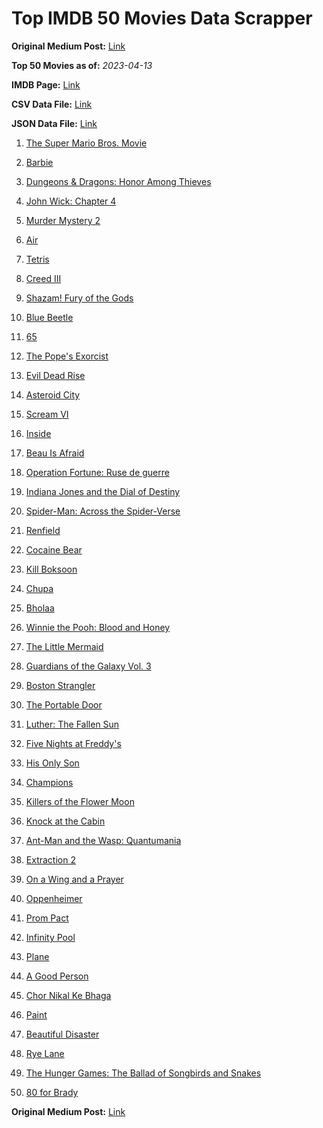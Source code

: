 # Top IMDB 50 Movies Data Scrapper

**Original Medium Post:** [Link](https://medium.com/@nishantsahoo/which-movie-should-i-watch-5c83a3c0f5b1) 

**Top 50 Movies as of:** _2023-04-13_

**IMDB Page:** [Link](http://www.imdb.com/search/title?release_date=2023,2023&title_type=feature)

**CSV Data File:** [Link](/Data/data.csv)

**JSON Data File:** [Link](/Data/data.json)

1. [The Super Mario Bros. Movie](https://www.imdb.com/title/tt6718170/?ref_=adv_li_tt)

2. [Barbie](https://www.imdb.com/title/tt1517268/?ref_=adv_li_tt)

3. [Dungeons & Dragons: Honor Among Thieves](https://www.imdb.com/title/tt2906216/?ref_=adv_li_tt)

4. [John Wick: Chapter 4](https://www.imdb.com/title/tt10366206/?ref_=adv_li_tt)

5. [Murder Mystery 2](https://www.imdb.com/title/tt15255288/?ref_=adv_li_tt)

6. [Air](https://www.imdb.com/title/tt16419074/?ref_=adv_li_tt)

7. [Tetris](https://www.imdb.com/title/tt12758060/?ref_=adv_li_tt)

8. [Creed III](https://www.imdb.com/title/tt11145118/?ref_=adv_li_tt)

9. [Shazam! Fury of the Gods](https://www.imdb.com/title/tt10151854/?ref_=adv_li_tt)

10. [Blue Beetle](https://www.imdb.com/title/tt9362930/?ref_=adv_li_tt)

11. [65](https://www.imdb.com/title/tt12261776/?ref_=adv_li_tt)

12. [The Pope's Exorcist](https://www.imdb.com/title/tt13375076/?ref_=adv_li_tt)

13. [Evil Dead Rise](https://www.imdb.com/title/tt13345606/?ref_=adv_li_tt)

14. [Asteroid City](https://www.imdb.com/title/tt14230388/?ref_=adv_li_tt)

15. [Scream VI](https://www.imdb.com/title/tt17663992/?ref_=adv_li_tt)

16. [Inside](https://www.imdb.com/title/tt14781036/?ref_=adv_li_tt)

17. [Beau Is Afraid](https://www.imdb.com/title/tt13521006/?ref_=adv_li_tt)

18. [Operation Fortune: Ruse de guerre](https://www.imdb.com/title/tt7985704/?ref_=adv_li_tt)

19. [Indiana Jones and the Dial of Destiny](https://www.imdb.com/title/tt1462764/?ref_=adv_li_tt)

20. [Spider-Man: Across the Spider-Verse](https://www.imdb.com/title/tt9362722/?ref_=adv_li_tt)

21. [Renfield](https://www.imdb.com/title/tt11358390/?ref_=adv_li_tt)

22. [Cocaine Bear](https://www.imdb.com/title/tt14209916/?ref_=adv_li_tt)

23. [Kill Boksoon](https://www.imdb.com/title/tt16900880/?ref_=adv_li_tt)

24. [Chupa](https://www.imdb.com/title/tt14923260/?ref_=adv_li_tt)

25. [Bholaa](https://www.imdb.com/title/tt15302222/?ref_=adv_li_tt)

26. [Winnie the Pooh: Blood and Honey](https://www.imdb.com/title/tt19623240/?ref_=adv_li_tt)

27. [The Little Mermaid](https://www.imdb.com/title/tt5971474/?ref_=adv_li_tt)

28. [Guardians of the Galaxy Vol. 3](https://www.imdb.com/title/tt6791350/?ref_=adv_li_tt)

29. [Boston Strangler](https://www.imdb.com/title/tt2560078/?ref_=adv_li_tt)

30. [The Portable Door](https://www.imdb.com/title/tt11820950/?ref_=adv_li_tt)

31. [Luther: The Fallen Sun](https://www.imdb.com/title/tt3155298/?ref_=adv_li_tt)

32. [Five Nights at Freddy's](https://www.imdb.com/title/tt4589218/?ref_=adv_li_tt)

33. [His Only Son](https://www.imdb.com/title/tt8277246/?ref_=adv_li_tt)

34. [Champions](https://www.imdb.com/title/tt15339570/?ref_=adv_li_tt)

35. [Killers of the Flower Moon](https://www.imdb.com/title/tt5537002/?ref_=adv_li_tt)

36. [Knock at the Cabin](https://www.imdb.com/title/tt15679400/?ref_=adv_li_tt)

37. [Ant-Man and the Wasp: Quantumania](https://www.imdb.com/title/tt10954600/?ref_=adv_li_tt)

38. [Extraction 2](https://www.imdb.com/title/tt12263384/?ref_=adv_li_tt)

39. [On a Wing and a Prayer](https://www.imdb.com/title/tt13929998/?ref_=adv_li_tt)

40. [Oppenheimer](https://www.imdb.com/title/tt15398776/?ref_=adv_li_tt)

41. [Prom Pact](https://www.imdb.com/title/tt17321230/?ref_=adv_li_tt)

42. [Infinity Pool](https://www.imdb.com/title/tt10365998/?ref_=adv_li_tt)

43. [Plane](https://www.imdb.com/title/tt5884796/?ref_=adv_li_tt)

44. [A Good Person](https://www.imdb.com/title/tt14153080/?ref_=adv_li_tt)

45. [Chor Nikal Ke Bhaga](https://www.imdb.com/title/tt22297828/?ref_=adv_li_tt)

46. [Paint](https://www.imdb.com/title/tt14472156/?ref_=adv_li_tt)

47. [Beautiful Disaster](https://www.imdb.com/title/tt2316548/?ref_=adv_li_tt)

48. [Rye Lane](https://www.imdb.com/title/tt15893750/?ref_=adv_li_tt)

49. [The Hunger Games: The Ballad of Songbirds and Snakes](https://www.imdb.com/title/tt10545296/?ref_=adv_li_tt)

50. [80 for Brady](https://www.imdb.com/title/tt18079362/?ref_=adv_li_tt)

**Original Medium Post:** [Link](https://medium.com/@nishantsahoo/which-movie-should-i-watch-5c83a3c0f5b1) 
